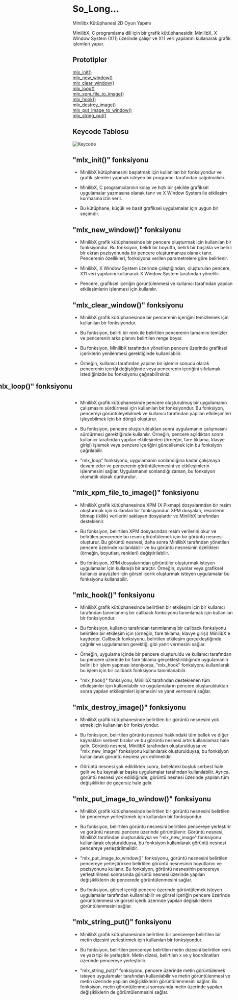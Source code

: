 # So_Long...
Minilibx Kütüphanesi 2D Oyun Yapımı

MinilibX, C programlama dili için bir grafik kütüphanesidir. MinilibX, X Window System (X11) üzerinde çalışır ve X11 veri yapılarını kullanarak grafik işlemleri yapar.

<h2 id="yazi-basligi">Prototipler</h2>
<a href="#1">mlx_init()</a><br>
<a href="#2">mlx_new_window()</a><br>
<a href="#3">mlx_clear_window()</a><br>
<a href="#4">mlx_loop()</a><br>
<a href="#5">mlx_xpm_file_to_image()</a><br>
<a href="#6">mlx_hook()</a><br>
<a href="#7">mlx_destroy_image()</a><br>
<a href="#8">mlx_put_image_to_window()</a><br>
<a href="#9">mlx_string_put()</a><br>


<h2 id="0"> Keycode Tablosu </h2>
<img src="https://eastmanreference.com/img/complete-list-of-applescript-key-codes-t.png" alt="Keycode">

<h2 id="1">"mlx_init()" fonksiyonu </h2> 

* MinilibX kütüphanesini başlatmak için kullanılan bir fonksiyondur ve grafik işlemleri yapmak isteyen bir programcı tarafından çağrılmalıdır.

* MinilibX, C programcılarının kolay ve hızlı bir şekilde grafiksel uygulamalar yazmasına olanak tanır ve X Window System ile etkileşim kurmasına izin verir.
* Bu kütüphane, küçük ve basit grafiksel uygulamalar için uygun bir seçimdir.

<h2 id="2">"mlx_new_window()" fonksiyonu </h2> 

* MinilibX grafik kütüphanesinde bir pencere oluşturmak için kullanılan bir fonksiyondur. Bu fonksiyon, belirli bir boyutta, belirli bir başlıkla ve belirli bir ekran pozisyonunda bir pencere oluşturmanıza olanak tanır. Pencerenin özellikleri, fonksiyona verilen parametrelere göre belirlenir.

* MinilibX, X Window System üzerinde çalıştığından, oluşturulan pencere, X11 veri yapılarını kullanarak X Window System tarafından yönetilir.
* Pencere, grafiksel içeriğin görüntülenmesi ve kullanıcı tarafından yapılan etkileşimlerin işlenmesi için kullanılır.


<h2 id="3">"mlx_clear_window()" fonksiyonu </h2> 

* MinilibX grafik kütüphanesinde bir pencerenin içeriğini temizlemek için kullanılan bir fonksiyondur. 
* Bu fonksiyon, belirli bir renk ile belirtilen pencerenin tamamını temizler ve pencerenin arka planını belirtilen renge boyar.

* Bu fonksiyon, MinilibX tarafından yönetilen pencere üzerinde grafiksel içeriklerin yenilenmesi gerektiğinde kullanılabilir. 
* Örneğin, kullanıcı tarafından yapılan bir işlemin sonucu olarak pencerenin içeriği değiştiğinde veya pencerenin içeriğini sıfırlamak istediğinizde bu fonksiyonu çağırabilirsiniz.


<h2 id="4" style=" top:50%; transform:translate(-50%, -50%); left:50%;">"mlx_loop()" fonksiyonu</h2>

* MinilibX grafik kütüphanesinde pencere oluşturulmuş bir uygulamanın çalışmasını sürdürmesi için kullanılan bir fonksiyondur. Bu fonksiyon, pencereyi görüntüleyebilmek ve kullanıcı tarafından yapılan etkileşimleri işleyebilmek için bir döngü oluşturur.

* Bu fonksiyon, pencere oluşturulduktan sonra uygulamanın çalışmasını sürdürmesi gerektiğinde kullanılır. Örneğin, pencere açıldıktan sonra kullanıcı tarafından yapılan etkileşimleri (örneğin, fare tıklama, klavye girişi) işlemek veya pencere içeriğini güncellemek için bu fonksiyon çağrılabilir.

* "mlx_loop" fonksiyonu, uygulamanın sonlandığına kadar çalışmaya devam eder ve pencerenin görüntülenmesini ve etkileşimlerin işlenmesini sağlar. Uygulamanın sonlandığı zaman, bu fonksiyon otomatik olarak durdurulur.

<h2 id="5">"mlx_xpm_file_to_image()" fonksiyonu </h2>

* MinilibX grafik kütüphanesinde XPM (X Pixmap) dosyalarından bir resim oluşturmak için kullanılan bir fonksiyondur. XPM dosyaları, resimlerin bitmap (ikilik) verilerini saklayan dosyalardır ve MinilibX tarafından desteklenir.

* Bu fonksiyon, belirtilen XPM dosyasından resim verilerini okur ve belirtilen pencerede bu resmi görüntülemek için bir görüntü nesnesi oluşturur. Bu görüntü nesnesi, daha sonra MinilibX tarafından yönetilen pencere üzerinde kullanılabilir ve bu görüntü nesnesinin özellikleri (örneğin, boyutları, renkleri) değiştirilebilir.

* Bu fonksiyon, XPM dosyalarından görüntüler oluşturmak isteyen uygulamalar için kullanışlı bir araçtır. Örneğin, oyunlar veya grafiksel kullanıcı arayüzleri için görsel içerik oluşturmak isteyen uygulamalar bu fonksiyonu kullanabilir.


<h2 id="6">"mlx_hook()" fonksiyonu </h2> 

* MinilibX grafik kütüphanesinde belirtilen bir etkileşim için bir kullanıcı tarafından tanımlanmış bir callback fonksiyonu tanımlamak için kullanılan bir fonksiyondur.

* Bu fonksiyon, kullanıcı tarafından tanımlanmış bir callback fonksiyonu belirtilen bir etkileşim için (örneğin, fare tıklama, klavye girişi) MinilibX'e kaydeder. Callback fonksiyonu, belirtilen etkileşim gerçekleştiğinde çağrılır ve uygulamanın gerektiği gibi yanıt vermesini sağlar.

* Örneğin, uygulama içinde bir pencere oluşturuldu ve kullanıcı tarafından bu pencere üzerinde bir fare tıklama gerçekleştirildiğinde uygulamanın belirli bir işlem yapması isteniyorsa, "mlx_hook" fonksiyonu kullanılarak bu işlem için bir callback fonksiyonu tanımlanabilir.

* "mlx_hook()" fonksiyonu, MinilibX tarafından desteklenen tüm etkileşimler için kullanılabilir ve uygulamaların pencere oluşturulduktan sonra yapılan etkileşimleri işlemesini ve yanıt vermesini sağlar.


<h2 id="7">"mlx_destroy_image()" fonksiyonu </h2> 

* MinilibX grafik kütüphanesinde belirtilen bir görüntü nesnesini yok etmek için kullanılan bir fonksiyondur.

* Bu fonksiyon, belirtilen görüntü nesnesi hakkındaki tüm bellek ve diğer kaynakları serbest bırakır ve bu görüntü nesnesi artık kullanılamaz hale gelir. Görüntü nesnesi, MinilibX tarafından oluşturulduysa ve "mlx_new_image" fonksiyonu kullanılarak oluşturulduysa, bu fonksiyon kullanılarak görüntü nesnesi yok edilmelidir.

* Görüntü nesnesi yok edildikten sonra, bellekteki boşluk serbest hale gelir ve bu kaynaklar başka uygulamalar tarafından kullanılabilir. Ayrıca, görüntü nesnesi yok edildiğinde, görüntü nesnesi üzerinde yapılan tüm değişiklikler de geçersiz hale gelir.


<h2 id="8">"mlx_put_image_to_window()" fonksiyonu </h2> 

* MinilibX grafik kütüphanesinde belirtilen bir görüntü nesnesini belirtilen bir pencereye yerleştirmek için kullanılan bir fonksiyondur.

* Bu fonksiyon, belirtilen görüntü nesnesini belirtilen pencereye yerleştirir ve görüntü nesnesi pencere üzerinde görüntülenir. Görüntü nesnesi, MinilibX tarafından oluşturulduysa ve "mlx_new_image" fonksiyonu kullanılarak oluşturulduysa, bu fonksiyon kullanılarak görüntü nesnesi pencereye yerleştirilmelidir.

* "mlx_put_image_to_window()" fonksiyonu, görüntü nesnesini belirtilen pencereye yerleştirirken belirtilen görüntü nesnesinin boyutlarını ve pozisyonunu kullanır. Bu fonksiyon, görüntü nesnesinin pencereye yerleştirilmesi sonrasında görüntü nesnesi üzerinde yapılan değişikliklerin de pencerede görüntülenmesini sağlar.

* Bu fonksiyon, görsel içeriği pencere üzerinde görüntülemek isteyen uygulamalar tarafından kullanılabilir ve görsel içeriğin pencere üzerinde görüntülenmesi ve görsel içerik üzerinde yapılan değişikliklerin görüntülenmesini sağlar.


<h2 id="9">"mlx_string_put()" fonksiyonu </h2> 

* MinilibX grafik kütüphanesinde belirtilen bir pencereye belirtilen bir metin dizesini yerleştirmek için kullanılan bir fonksiyondur.

* Bu fonksiyon, belirtilen pencereye belirtilen metin dizesini belirtilen renk ve yazı tipi ile yerleştirir. Metin dizesi, belirtilen x ve y koordinatları üzerinde pencereye yerleştirilir.

* "mlx_string_put()" fonksiyonu, pencere üzerinde metin görüntülemek isteyen uygulamalar tarafından kullanılabilir ve metin görüntülenmesi ve metin üzerinde yapılan değişikliklerin görüntülenmesini sağlar. Bu fonksiyon, metin görüntülenmesi sonrasında metin üzerinde yapılan değişikliklerin de görüntülenmesini sağlar.


